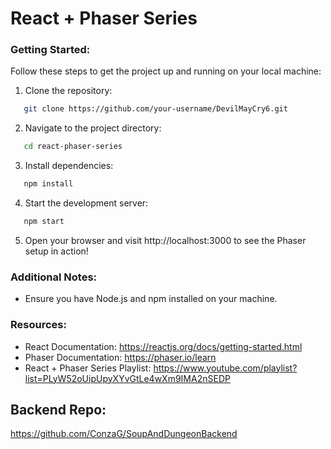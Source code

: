# React + Phaser Series 


### Getting Started:

Follow these steps to get the project up and running on your local machine:

1. Clone the repository:

```bash
   git clone https://github.com/your-username/DevilMayCry6.git
```

2. Navigate to the project directory:
```bash
   cd react-phaser-series
```

3. Install dependencies:
```bash
   npm install
```

4. Start the development server:
```bash
   npm start
```

5. Open your browser and visit http://localhost:3000 to see the Phaser setup in action!


### Additional Notes:

- Ensure you have Node.js and npm installed on your machine.

### Resources:

- React Documentation: https://reactjs.org/docs/getting-started.html
- Phaser Documentation: https://phaser.io/learn
- React + Phaser Series Playlist: https://www.youtube.com/playlist?list=PLyW52oUipUpyXYvGtLe4wXm9IMA2nSEDP

## Backend Repo:
https://github.com/ConzaG/SoupAndDungeonBackend

